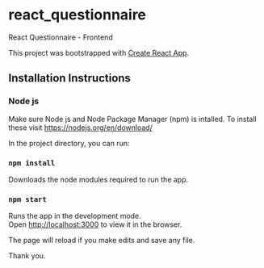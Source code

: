 # react_questionnaire
React Questionnaire - Frontend

This project was bootstrapped with [Create React App](https://github.com/facebook/create-react-app).

## Installation Instructions

### Node js

Make sure Node js and Node Package Manager (npm) is intalled.
To install these visit https://nodejs.org/en/download/

In the project directory, you can run:

### `npm install`

Downloads the node modules required to run the app.

### `npm start`

Runs the app in the development mode.<br>
Open [http://localhost:3000](http://localhost:3000) to view it in the browser.

The page will reload if you make edits and save any file.<br>

Thank you.
